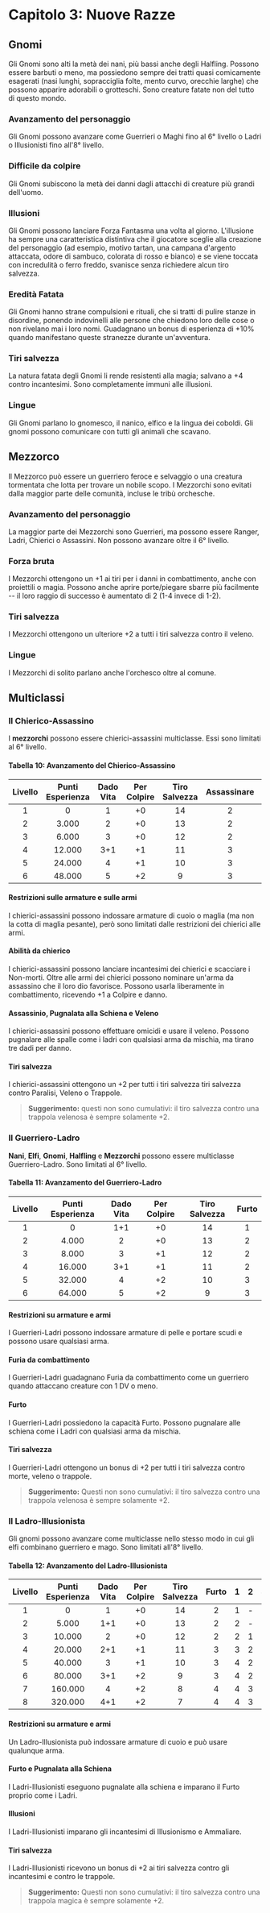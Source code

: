 # Capitolo 3: Nuove Razze 

## Gnomi
Gli Gnomi sono alti la metà dei nani, più bassi anche degli Halfling. Possono essere barbuti o meno, ma possiedono sempre dei tratti quasi comicamente esagerati (nasi lunghi, sopracciglia folte, mento curvo, orecchie larghe) che possono apparire adorabili o grotteschi. Sono creature fatate non del tutto di questo mondo.

### Avanzamento del personaggio
Gli Gnomi possono avanzare come Guerrieri o Maghi fino al 6° livello o Ladri o Illusionisti fino all'8° livello.

### Difficile da colpire
Gli Gnomi subiscono la metà dei danni dagli attacchi di creature più grandi dell'uomo.

### Illusioni
Gli Gnomi possono lanciare Forza Fantasma una volta al giorno. L'illusione ha sempre una caratteristica distintiva che il giocatore sceglie alla creazione del personaggio (ad esempio, motivo tartan, una campana d'argento attaccata, odore di sambuco, colorata di rosso e bianco) e se viene toccata con incredulità o ferro freddo, svanisce senza richiedere alcun tiro salvezza.

### Eredità Fatata
Gli Gnomi hanno strane compulsioni e rituali, che si tratti di pulire stanze in disordine, ponendo indovinelli alle persone che chiedono loro delle cose o non rivelano mai i loro nomi. Guadagnano un bonus di esperienza di +10%  quando manifestano queste stranezze durante un'avventura.

### Tiri salvezza
La natura fatata degli Gnomi li rende resistenti alla magia; salvano a +4 contro incantesimi. Sono completamente immuni alle illusioni.

### Lingue
Gli Gnomi parlano lo gnomesco, il nanico, elfico e la lingua dei coboldi. Gli gnomi possono comunicare con tutti gli animali che scavano.

## Mezzorco
Il Mezzorco può essere un guerriero feroce e selvaggio o una creatura tormentata che lotta per trovare un nobile scopo. I Mezzorchi sono evitati dalla maggior parte delle comunità, incluse le tribù orchesche.

### Avanzamento del personaggio
La maggior parte dei Mezzorchi sono Guerrieri, ma possono essere Ranger, Ladri, Chierici o Assassini. Non possono avanzare oltre il 6° livello.

### Forza bruta
I Mezzorchi ottengono un +1 ai tiri per i danni in combattimento, anche con proiettili o magia. Possono anche aprire porte/piegare sbarre più facilmente -- il loro raggio di successo è aumentato di 2 (1-4 invece di 1-2).

### Tiri salvezza
I Mezzorchi ottengono un ulteriore +2 a tutti i tiri salvezza contro il veleno.

### Lingue
I Mezzorchi di solito parlano anche l'orchesco oltre al comune.

## Multiclassi

### Il Chierico-Assassino
I **mezzorchi** possono essere chierici-assassini multiclasse. Essi sono limitati al 6° livello.

#### Tabella 10: Avanzamento del Chierico-Assassino

| Livello | Punti Esperienza |  Dado Vita | Per Colpire | Tiro Salvezza | Assassinare | 1 | 2 | 3 |
|:-------:|:----------------:|:----------:|:-----------:|:-------------:|:-----------:|:-:|:-:|:-:|
|    1    |         0        |      1     |      +0     |       14      |      2      | - | - | - |
|    2    |       3.000      |      2     |      +0     |       13      |      2      | 1 | - | - |
|    3    |       6.000      |      3     |      +0     |       12      |      2      | 2 | - | - |
|    4    |      12.000      |     3+1    |      +1     |       11      |      3      | 2 | 1 | - |
|    5    |      24.000      |      4     |      +1     |       10      |      3      | 2 | 2 | - |
|    6    |      48.000      |      5     |      +2     |       9       |      3      | 2 | 2 | 1 |


#### Restrizioni sulle armature e sulle armi
I chierici-assassini possono indossare armature di cuoio o
maglia (ma non la cotta di maglia pesante), però sono limitati dalle restrizioni dei chierici alle armi.

#### Abilità da chierico
I chierici-assassini possono lanciare incantesimi dei chierici
e scacciare i Non-morti. Oltre alle armi dei chierici possono nominare un'arma da assassino che il loro dio favorisce. Possono usarla liberamente in combattimento, ricevendo +1 a Colpire e danno.

#### Assassinio, Pugnalata alla Schiena e Veleno
I chierici-assassini possono effettuare omicidi e usare il veleno. Possono pugnalare alle spalle come i ladri con qualsiasi arma da mischia, ma tirano tre dadi per danno.

#### Tiri salvezza
I chierici-assassini ottengono un +2 per tutti i tiri salvezza tiri salvezza contro Paralisi, Veleno o Trappole.

> **Suggerimento:** questi non sono cumulativi: il tiro salvezza contro una trappola velenosa è sempre solamente +2.

### Il Guerriero-Ladro

**Nani**, **Elfi**, **Gnomi**, **Halfling** e **Mezzorchi** possono essere multiclasse Guerriero-Ladro. Sono limitati al 6° livello.

#### Tabella 11: Avanzamento del Guerriero-Ladro

| Livello | Punti Esperienza |  Dado Vita | Per Colpire | Tiro Salvezza | Furto |
|:-------:|:----------------:|:----------:|:-----------:|:-------------:|:-----:|
|    1    |         0        |     1+1    |      +0     |       14      |   1   |
|    2    |       4.000      |      2     |      +0     |       13      |   2   |
|    3    |       8.000      |      3     |      +1     |       12      |   2   |
|    4    |      16.000      |     3+1    |      +1     |       11      |   2   |
|    5    |      32.000      |      4     |      +2     |       10      |   3   |
|    6    |      64.000      |      5     |      +2     |       9       |   3   |


#### Restrizioni su armature e armi
I Guerrieri-Ladri possono indossare armature di pelle e portare scudi e possono usare qualsiasi arma.

#### Furia da combattimento
I Guerrieri-Ladri  guadagnano Furia da combattimento come un guerriero quando attaccano creature con 1 DV o meno.

#### Furto
I Guerrieri-Ladri possiedono la capacità Furto. Possono pugnalare alle schiena come i Ladri con qualsiasi arma da mischia.

#### Tiri salvezza
I Guerrieri-Ladri ottengono un bonus di +2 per tutti i tiri salvezza contro morte, veleno o trappole.

> **Suggerimento:** Questi non sono cumulativi: il tiro salvezza contro una trappola velenosa è sempre solamente +2.

### Il Ladro-Illusionista
Gli gnomi possono avanzare come multiclasse nello stesso modo in cui gli elfi combinano guerriero e mago. Sono limitati all'8° livello.

#### Tabella 12: Avanzamento del Ladro-Illusionista

| Livello | Punti Esperienza |  Dado Vita | Per Colpire | Tiro Salvezza | Furto | 1 | 2 | 3 | 4 |
|:-------:|:----------------:|:----------:|:-----------:|:-------------:|:-----:|:-:|:-:|:-:|:-:|
|    1    |         0        |      1     |      +0     |       14      |   2   | 1 | - | - | - |
|    2    |       5.000      |     1+1    |      +0     |       13      |   2   | 2 | - | - | - |
|    3    |      10.000      |      2     |      +0     |       12      |   2   | 2 | 1 | - | - |
|    4    |      20.000      |     2+1    |      +1     |       11      |   3   | 3 | 2 | - | - |
|    5    |      40.000      |      3     |      +1     |       10      |   3   | 4 | 2 | - | - |
|    6    |      80.000      |     3+1    |      +2     |       9       |   3   | 4 | 2 | 1 | - |
|    7    |      160.000     |      4     |      +2     |       8       |   4   | 4 | 3 | 2 | - |
|    8    |      320.000     |     4+1    |      +2     |       7       |   4   | 4 | 3 | 2 | 1 |

#### Restrizioni su armature e armi

Un Ladro-Illusionista può indossare armature di cuoio e può usare qualunque arma.

#### Furto e Pugnalata alla Schiena
I Ladri-Illusionisti eseguono pugnalate alla schiena e imparano il Furto proprio come i Ladri.

#### Illusioni
I Ladri-Illusionisti imparano gli incantesimi di Illusionismo e Ammaliare.

#### Tiri salvezza
I Ladri-Illusionisti ricevono un bonus di +2 ai tiri salvezza contro gli incantesimi e contro le trappole.

> **Suggerimento:** Questi non sono cumulativi: il tiro salvezza contro una trappola magica è sempre solamente +2.